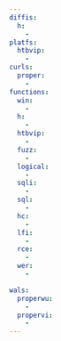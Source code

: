 ```yaml
---
diffis:
  h:
    -
platfs:
  htbvip:
    -
curls:
  proper:
    -
functions:
  win:
    -
  h:
    -
  htbvip:
    -
  fuzz:
    -
  logical:
    -
  sqli:
    -
  sql:
    -
  hc:
    -
  lfi:
    -
  rce:
    -
  wer:
    -

wals:
  properwu:
    -
  propervi:
    -
---
```

